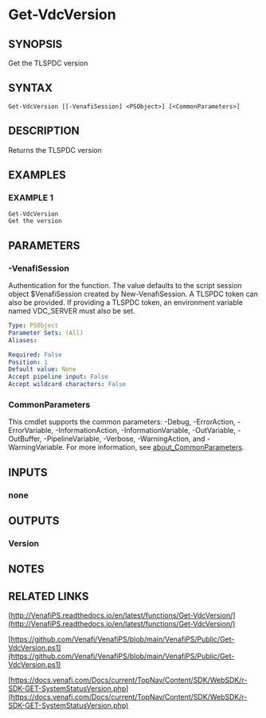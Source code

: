 # Get-VdcVersion

## SYNOPSIS
Get the TLSPDC version

## SYNTAX

```
Get-VdcVersion [[-VenafiSession] <PSObject>] [<CommonParameters>]
```

## DESCRIPTION
Returns the TLSPDC version

## EXAMPLES

### EXAMPLE 1
```
Get-VdcVersion
Get the version
```

## PARAMETERS

### -VenafiSession
Authentication for the function.
The value defaults to the script session object $VenafiSession created by New-VenafiSession.
A TLSPDC token can also be provided.
If providing a TLSPDC token, an environment variable named VDC_SERVER must also be set.

```yaml
Type: PSObject
Parameter Sets: (All)
Aliases:

Required: False
Position: 1
Default value: None
Accept pipeline input: False
Accept wildcard characters: False
```

### CommonParameters
This cmdlet supports the common parameters: -Debug, -ErrorAction, -ErrorVariable, -InformationAction, -InformationVariable, -OutVariable, -OutBuffer, -PipelineVariable, -Verbose, -WarningAction, and -WarningVariable. For more information, see [about_CommonParameters](http://go.microsoft.com/fwlink/?LinkID=113216).

## INPUTS

### none
## OUTPUTS

### Version
## NOTES

## RELATED LINKS

[http://VenafiPS.readthedocs.io/en/latest/functions/Get-VdcVersion/](http://VenafiPS.readthedocs.io/en/latest/functions/Get-VdcVersion/)

[https://github.com/Venafi/VenafiPS/blob/main/VenafiPS/Public/Get-VdcVersion.ps1](https://github.com/Venafi/VenafiPS/blob/main/VenafiPS/Public/Get-VdcVersion.ps1)

[https://docs.venafi.com/Docs/current/TopNav/Content/SDK/WebSDK/r-SDK-GET-SystemStatusVersion.php](https://docs.venafi.com/Docs/current/TopNav/Content/SDK/WebSDK/r-SDK-GET-SystemStatusVersion.php)

